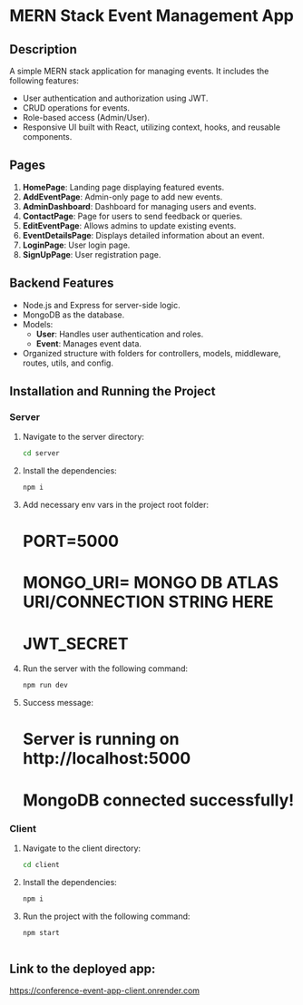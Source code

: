 # MERN Stack Event Management App

## Description
A simple MERN stack application for managing events. It includes the following features:
- User authentication and authorization using JWT.
- CRUD operations for events.
- Role-based access (Admin/User).
- Responsive UI built with React, utilizing context, hooks, and reusable components.

## Pages
1. **HomePage**: Landing page displaying featured events.
2. **AddEventPage**: Admin-only page to add new events.
3. **AdminDashboard**: Dashboard for managing users and events.
4. **ContactPage**: Page for users to send feedback or queries.
5. **EditEventPage**: Allows admins to update existing events.
6. **EventDetailsPage**: Displays detailed information about an event.
7. **LoginPage**: User login page.
8. **SignUpPage**: User registration page.

## Backend Features
- Node.js and Express for server-side logic.
- MongoDB as the database.
- Models:
  - **User**: Handles user authentication and roles.
  - **Event**: Manages event data.
- Organized structure with folders for controllers, models, middleware, routes, utils, and config.

## Installation and Running the Project

### Server
1. Navigate to the server directory:
   ```bash
   cd server

2. Install the dependencies:
   ```bash
   npm i

3. Add necessary env vars in the project root folder:
    # PORT=5000
    # MONGO_URI= MONGO DB ATLAS URI/CONNECTION STRING HERE
    # JWT_SECRET

4. Run the server with the following command:
   ```bash
   npm run dev

5. Success message:
    # Server is running on http://localhost:5000
    # MongoDB connected successfully!


### Client
1. Navigate to the client directory:
   ```bash
   cd client

2. Install the dependencies:
   ```bash
   npm i

3. Run the project with the following command:
   ```bash
   npm start



## Link to the deployed app:
https://conference-event-app-client.onrender.com